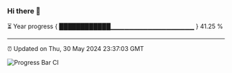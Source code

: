 ### Hi there 👋

⏳ Year progress { ████████████▁▁▁▁▁▁▁▁▁▁▁▁▁▁▁▁▁▁ } 41.25 %

---

⏰ Updated on Thu, 30 May 2024 23:37:03 GMT

![Progress Bar CI](https://github.com/IshwaranRudhara/GIT-ACTION/workflows/Progress%20Bar%20CI/badge.svg)
